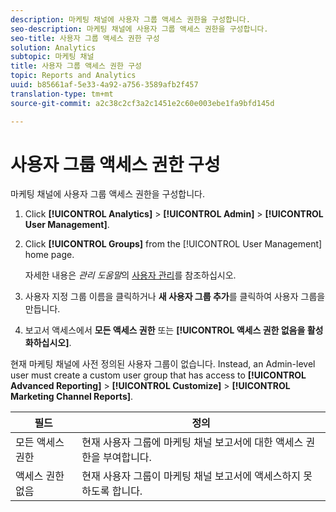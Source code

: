 ```yaml
---
description: 마케팅 채널에 사용자 그룹 액세스 권한을 구성합니다.
seo-description: 마케팅 채널에 사용자 그룹 액세스 권한을 구성합니다.
seo-title: 사용자 그룹 액세스 권한 구성
solution: Analytics
subtopic: 마케팅 채널
title: 사용자 그룹 액세스 권한 구성
topic: Reports and Analytics
uuid: b85661af-5e33-4a92-a756-3589afb2f457
translation-type: tm+mt
source-git-commit: a2c38c2cf3a2c1451e2c60e003ebe1fa9bfd145d

---
```



# 사용자 그룹 액세스 권한 구성

마케팅 채널에 사용자 그룹 액세스 권한을 구성합니다.

1. Click **[!UICONTROL Analytics]** &gt; **[!UICONTROL Admin]** &gt; **[!UICONTROL User Management]**.
1. Click **[!UICONTROL Groups]** from the [!UICONTROL User Management] home page.

   자세한 내용은 *관리 도움말*&#x200B;의 [사용자 관리](https://marketing.adobe.com/resources/help/en_US/reference/user_management.html)를 참조하십시오.

1. 사용자 지정 그룹 이름을 클릭하거나 **새 사용자 그룹 추가**&#x200B;를 클릭하여 사용자 그룹을 만듭니다.
1. 보고서 액세스에서 **모든 액세스 권한** 또는 **[!UICONTROL 액세스 권한 없음을 활성화하십시오]**.

현재 마케팅 채널에 사전 정의된 사용자 그룹이 없습니다. Instead, an Admin-level user must create a custom user group that has access to **[!UICONTROL Advanced Reporting]** &gt; **[!UICONTROL Customize]** &gt; **[!UICONTROL Marketing Channel Reports]**.

| 필드 | 정의 |
|--- |--- |
| 모든 액세스 권한 | 현재 사용자 그룹에 마케팅 채널 보고서에 대한 액세스 권한을 부여합니다. |
| 액세스 권한 없음 | 현재 사용자 그룹이 마케팅 채널 보고서에 액세스하지 못하도록 합니다. |